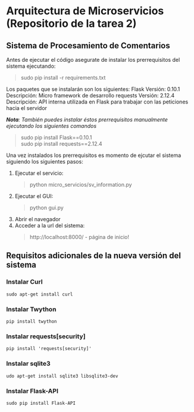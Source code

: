 # Arquitectura de Microservicios (Repositorio de la tarea 2)

## Sistema de Procesamiento de Comentarios

Antes de ejecutar el código asegurate de instalar los prerrequisitos del sistema ejecutando:
> sudo pip install -r requirements.txt  

Los paquetes que se instalarán son los siguientes:
Flask
    Versión: 0.10.1
    Descripción: Micro framework de desarrollo
requests
    Versión: 2.12.4
    Descripción: API interna utilizada en Flask para trabajar con las peticiones hacia el servidor

*__Nota__: También puedes instalar éstos prerrequisitos manualmente ejecutando los siguientes comandos*   
> sudo pip install Flask==0.10.1  
> sudo pip install requests==2.12.4

Una vez instalados los prerrequisitos es momento de ejcutar el sistema siguiendo los siguientes pasos:  
1. Ejecutar el servicio:  
   > python micro_servicios/sv_information.py  
1. Ejecutar el GUI:  
   > python gui.py  
1. Abrir el navegador
1. Acceder a la url del sistema:
   > http://localhost:8000/ - página de inicio!

## Requisitos adicionales de la nueva versión del sistema

### Instalar Curl
```
sudo apt-get install curl
```

### Instalar Twython
```
pip install twython
```

### Instalar requests[security]
``` 
pip install 'requests[security]' 
```
### Instalar sqlite3
```
udo apt-get install sqlite3 libsqlite3-dev
```

### Instalar Flask-API
```
sudo pip install Flask-API
```